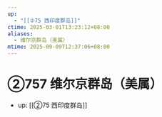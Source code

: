 ```yaml
---
up:
  - "[[②75 西印度群岛]]"
ctime: 2025-03-01T13:23:12+08:00
aliases:
  - 维尔京群岛（美属）
mtime: 2025-09-09T12:37:06+08:00
---
```


# ②757 维尔京群岛（美属）

- up: [[②75 西印度群岛]]
